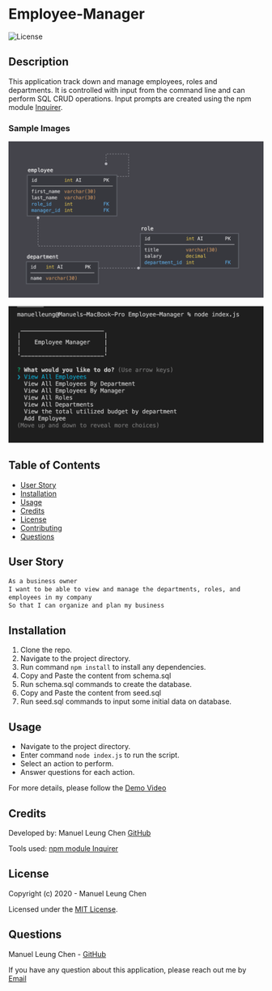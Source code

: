 # Employee-Manager

![License](https://img.shields.io/badge/License%3A-mit-darkgreen.svg)

## Description  
This application track down and manage employees, roles and departments. It is controlled with input from the command line and can perform SQL CRUD operations. Input prompts are created using the npm module [Inquirer](https://www.npmjs.com/package/inquirer). 

### Sample Images

![schema](./assets/schema.png)

![Screenshot](./assets/Employee_manager.png)
    
## Table of Contents

* [User Story](#User-Story)
* [Installation](#installation)
* [Usage](#usage)
* [Credits](#credits)
* [License](#license)
* [Contributing](#contributing)
* [Questions](#questions)

## User Story
```
As a business owner
I want to be able to view and manage the departments, roles, and employees in my company
So that I can organize and plan my business
```

## Installation
1. Clone the repo.
2. Navigate to the project directory.
3. Run command ```npm install``` to install any dependencies.
4. Copy and Paste the content from schema.sql
5. Run schema.sql commands to create the database.
6. Copy and Paste the content from seed.sql
7. Run seed.sql commands to input some initial data on database.

## Usage    
* Navigate to the project directory.
* Enter command ```node index.js``` to run the script.
* Select an action to perform.
* Answer questions for each action.

For more details, please follow the [Demo Video](https://drive.google.com/file/d/1cFR7HygA_etiIlScSgIaHvgfX_vbVSMD/view?usp=sharing)

## Credits  
Developed by: 
Manuel Leung Chen [GitHub](https://github.com/manuelleungchen)

Tools used: 
[npm module Inquirer](https://www.npmjs.com/package/inquirer)

## License
Copyright (c) 2020 - Manuel Leung Chen

Licensed under the [MIT License](https://choosealicense.com/licenses/mit/).

## Questions
Manuel Leung Chen - [GitHub](https://github.com/manuelleungchen )

If you have any question about this application, please reach out me by [Email](manuel.leungchen@gmail.com)


